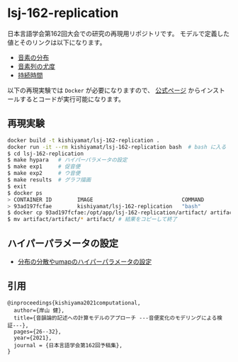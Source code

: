# lsj-162-replication

日本言語学会第162回大会での研究の再現用リポジトリです。
モデルで定義した値とそのリンクは以下になります。

* [音素の分布](https://github.com/kishiyamat/lsj-162-replication/blob/main/data/phonemes.csv)
* [音素列の尤度](https://github.com/kishiyamat/lsj-162-replication/blob/main/data/tmat.csv)
* [持続時間](https://github.com/kishiyamat/lsj-162-replication/blob/main/data/poisson.csv)

以下の再現実験では `Docker` が必要になりますので、
[公式ページ](https://docs.docker.com/get-docker/)
からインストールするとコードが実行可能になります。

## 再現実験

```sh
docker build -t kishiyamat/lsj-162-replication .
docker run -it --rm kishiyamat/lsj-162-replication bash  # bash に入る
$ cd lsj-162-replication
$ make hypara   # ハイパーパラメータの設定
$ make exp1     # 促音便
$ make exp2     # ウ音便
$ make results  # グラフ描画
$ exit
$ docker ps
> CONTAINER ID        IMAGE                            COMMAND             CREATED             STATUS              PORTS               NAMES
> 93ad197fcfae        kishiyamat/lsj-162-replication   "bash"              5 seconds ago       Up 4 seconds                            friendly_wilson
$ docker cp 93ad197fcfae:/opt/app/lsj-162-replication/artifact/ artifact/
$ mv artifact/artifact/* artifact/ # 結果をコピーして終了
```

## ハイパーパラメータの設定

* [分布の分散やumapのハイパーパラメータの設定](https://github.com/kishiyamat/lsj-162-replication/blob/main/param/hyparam.yml)

## 引用

```
@inproceedings{kishiyama2021computational,
  author={岸山 健},
  title={音韻論的記述への計算モデルのアプローチ ---音便変化のモデリングによる検証---},
  pages={26--32},
  year={2021},
  journal = {日本言語学会第162回予稿集},
}
```
